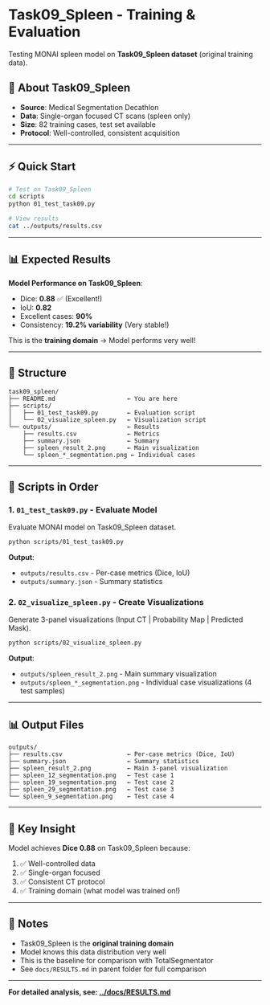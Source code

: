 # Task09_Spleen - Training & Evaluation

Testing MONAI spleen model on **Task09_Spleen dataset** (original training data).

## 🎯 About Task09_Spleen

- **Source**: Medical Segmentation Decathlon
- **Data**: Single-organ focused CT scans (spleen only)
- **Size**: 82 training cases, test set available
- **Protocol**: Well-controlled, consistent acquisition

---

## ⚡ Quick Start

```bash
# Test on Task09_Spleen
cd scripts
python 01_test_task09.py

# View results
cat ../outputs/results.csv
```

---

## 📊 Expected Results

**Model Performance on Task09_Spleen**:
- Dice: **0.88** ✅ (Excellent!)
- IoU: **0.82**
- Excellent cases: **90%**
- Consistency: **19.2% variability** (Very stable!)

This is the **training domain** → Model performs very well!

---

## 📁 Structure

```
task09_spleen/
├── README.md                    ← You are here
├── scripts/
│   ├── 01_test_task09.py        ← Evaluation script
│   └── 02_visualize_spleen.py   ← Visualization script
└── outputs/                     ← Results
    ├── results.csv              ← Metrics
    ├── summary.json             ← Summary
    ├── spleen_result_2.png      ← Main visualization
    └── spleen_*_segmentation.png ← Individual cases
```

---

## 🚀 Scripts in Order

### 1. `01_test_task09.py` - Evaluate Model
Evaluate MONAI model on Task09_Spleen dataset.

```bash
python scripts/01_test_task09.py
```

**Output**:
- `outputs/results.csv` - Per-case metrics (Dice, IoU)
- `outputs/summary.json` - Summary statistics

### 2. `02_visualize_spleen.py` - Create Visualizations
Generate 3-panel visualizations (Input CT | Probability Map | Predicted Mask).

```bash
python scripts/02_visualize_spleen.py
```

**Output**:
- `outputs/spleen_result_2.png` - Main summary visualization
- `outputs/spleen_*_segmentation.png` - Individual case visualizations (4 test samples)

---

## 📊 Output Files

```
outputs/
├── results.csv                  ← Per-case metrics (Dice, IoU)
├── summary.json                 ← Summary statistics
├── spleen_result_2.png          ← Main 3-panel visualization
├── spleen_12_segmentation.png   ← Test case 1
├── spleen_19_segmentation.png   ← Test case 2
├── spleen_29_segmentation.png   ← Test case 3
└── spleen_9_segmentation.png    ← Test case 4
```

---

## 🔑 Key Insight

Model achieves **Dice 0.88** on Task09_Spleen because:
1. ✅ Well-controlled data
2. ✅ Single-organ focused
3. ✅ Consistent CT protocol
4. ✅ Training domain (what model was trained on!)

---

## 📝 Notes

- Task09_Spleen is the **original training domain**
- Model knows this data distribution very well
- This is the baseline for comparison with TotalSegmentator
- See `docs/RESULTS.md` in parent folder for full comparison

---

**For detailed analysis, see: [../docs/RESULTS.md](../docs/RESULTS.md)**
